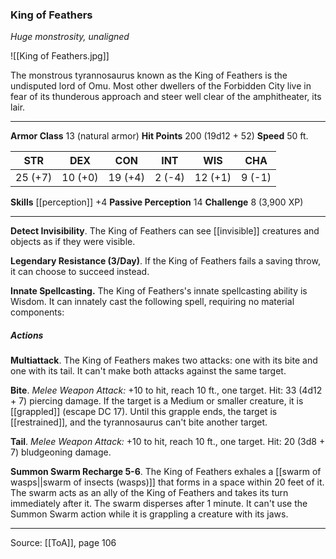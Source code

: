 ### King of Feathers
_Huge monstrosity, unaligned_

![[King of Feathers.jpg]]

The monstrous tyrannosaurus known as the King of Feathers is the undisputed lord of Omu. Most other dwellers of the Forbidden City live in fear of its thunderous approach and steer well clear of the amphitheater, its lair.






---

**Armor Class** 13 (natural armor)
**Hit Points** 200 (19d12 + 52)
**Speed** 50 ft.

| STR     | DEX     | CON     | INT     | WIS     | CHA     |
|---------|---------|---------|---------|---------|---------|
| 25 (+7) | 10 (+0) | 19 (+4) | 2 (-4) | 12 (+1) | 9 (-1) |

**Skills** [[perception]] +4
**Passive Perception** 14
**Challenge** 8 (3,900 XP)

---

**Detect Invisibility**. The King of Feathers can see [[invisible]] creatures and objects as if they were visible.

**Legendary Resistance (3/Day)**. If the King of Feathers fails a saving throw, it can choose to succeed instead.

**Innate Spellcasting.** The King of Feathers's innate spellcasting ability is Wisdom. It can innately cast the following spell, requiring no material components:

##### Actions
**Multiattack**. The King of Feathers makes two attacks: one with its bite and one with its tail. It can't make both attacks against the same target.

**Bite**. _Melee Weapon Attack:_ +10 to hit, reach 10 ft., one target. Hit: 33 (4d12 + 7) piercing damage. If the target is a Medium or smaller creature, it is [[grappled]] (escape DC 17). Until this grapple ends, the target is [[restrained]], and the tyrannosaurus can't bite another target.

**Tail**. _Melee Weapon Attack:_ +10 to hit, reach 10 ft., one target. Hit: 20 (3d8 + 7) bludgeoning damage.

**Summon Swarm Recharge 5-6**. The King of Feathers exhales a [[swarm of wasps||swarm of insects (wasps)]] that forms in a space within 20 feet of it. The swarm acts as an ally of the King of Feathers and takes its turn immediately after it. The swarm disperses after 1 minute. It can't use the Summon Swarm action while it is grappling a creature with its jaws.


---

Source: [[ToA]], page 106